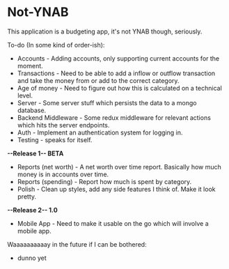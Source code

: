 # Not-YNAB

This application is a budgeting app, it's not YNAB though, seriously.

To-do (In some kind of order-ish):

* Accounts - Adding accounts, only supporting current accounts for the moment.
* Transactions - Need to be able to add a inflow or outflow transaction and take the money from or add to the correct category.
* Age of money - Need to figure out how this is calculated on a technical level.
* Server - Some server stuff which persists the data to a mongo database.
* Backend Middleware - Some redux middleware for relevant actions which hits the server endpoints.
* Auth - Implement an authentication system for logging in.
* Testing - speaks for itself.

**--Release 1-- BETA**

* Reports (net worth) - A net worth over time report. Basically how much money is in accounts over time.
* Reports (spending) - Report how much is spent by category.
* Polish - Clean up styles, add any side features I think of. Make it look pretty.

**--Release 2-- 1.0**

* Mobile App - Need to make it usable on the go which will involve a mobile app.

Waaaaaaaaaay in the future if I can be bothered:

* dunno yet